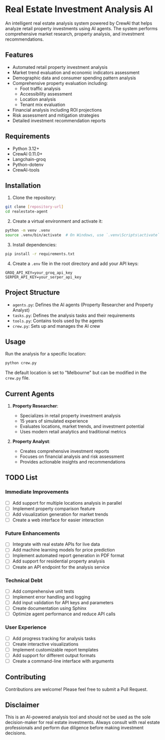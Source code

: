 # Real Estate Investment Analysis AI

An intelligent real estate analysis system powered by CrewAI that helps analyze retail property investments using AI agents. The system performs comprehensive market research, property analysis, and investment recommendations.

## Features

- Automated retail property investment analysis
- Market trend evaluation and economic indicators assessment
- Demographic data and consumer spending pattern analysis
- Comprehensive property evaluation including:
  - Foot traffic analysis
  - Accessibility assessment
  - Location analysis
  - Tenant mix evaluation
- Financial analysis including ROI projections
- Risk assessment and mitigation strategies
- Detailed investment recommendation reports

## Requirements

- Python 3.12+
- CrewAI 0.11.0+
- Langchain-groq
- Python-dotenv
- CrewAI-tools

## Installation

1. Clone the repository:
```bash
git clone [repository-url]
cd realestate-agent
```

2. Create a virtual environment and activate it:
```bash
python -m venv .venv
source .venv/bin/activate  # On Windows, use `.venv\Scripts\activate`
```

3. Install dependencies:
```bash
pip install -r requirements.txt
```

4. Create a `.env` file in the root directory and add your API keys:
```
GROQ_API_KEY=your_groq_api_key
SERPER_API_KEY=your_serper_api_key
```

## Project Structure

- `agents.py`: Defines the AI agents (Property Researcher and Property Analyst)
- `tasks.py`: Defines the analysis tasks and their requirements
- `tools.py`: Contains tools used by the agents
- `crew.py`: Sets up and manages the AI crew

## Usage

Run the analysis for a specific location:

```bash
python crew.py
```

The default location is set to "Melbourne" but can be modified in the `crew.py` file.

## Current Agents

1. **Property Researcher**: 
   - Specializes in retail property investment analysis
   - 15 years of simulated experience
   - Evaluates locations, market trends, and investment potential
   - Uses modern retail analytics and traditional metrics

2. **Property Analyst**:
   - Creates comprehensive investment reports
   - Focuses on financial analysis and risk assessment
   - Provides actionable insights and recommendations

## TODO List

### Immediate Improvements
- [ ] Add support for multiple locations analysis in parallel
- [ ] Implement property comparison feature
- [ ] Add visualization generation for market trends
- [ ] Create a web interface for easier interaction

### Future Enhancements
- [ ] Integrate with real estate APIs for live data
- [ ] Add machine learning models for price prediction
- [ ] Implement automated report generation in PDF format
- [ ] Add support for residential property analysis
- [ ] Create an API endpoint for the analysis service

### Technical Debt
- [ ] Add comprehensive unit tests
- [ ] Implement error handling and logging
- [ ] Add input validation for API keys and parameters
- [ ] Create documentation using Sphinx
- [ ] Optimize agent performance and reduce API calls

### User Experience
- [ ] Add progress tracking for analysis tasks
- [ ] Create interactive visualizations
- [ ] Implement customizable report templates
- [ ] Add support for different output formats
- [ ] Create a command-line interface with arguments

## Contributing

Contributions are welcome! Please feel free to submit a Pull Request.

## Disclaimer

This is an AI-powered analysis tool and should not be used as the sole decision-maker for real estate investments. Always consult with real estate professionals and perform due diligence before making investment decisions.